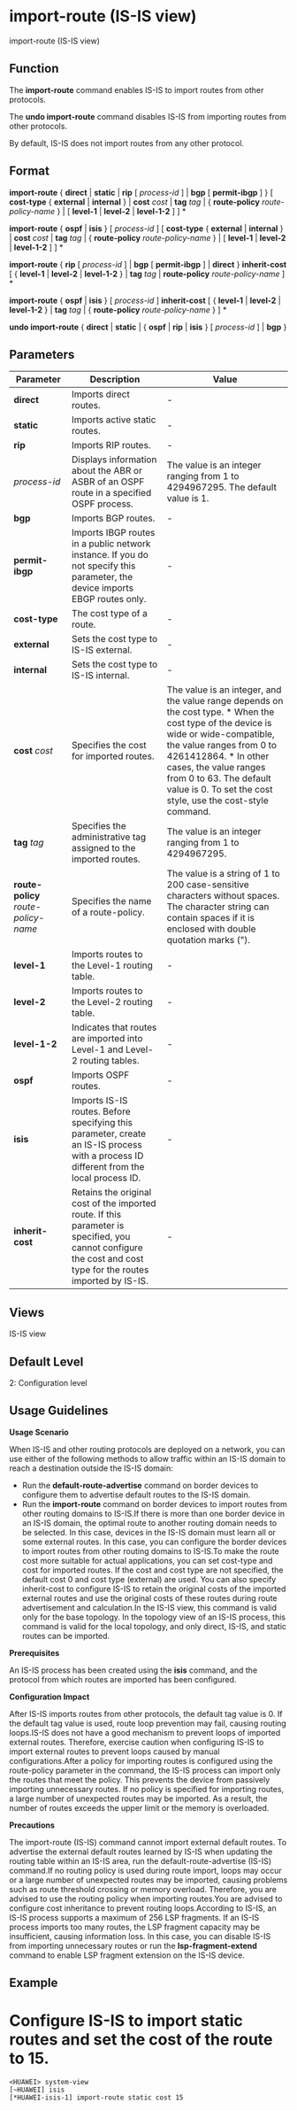 import-route (IS-IS view)
=========================

import-route (IS-IS view)

Function
--------



The **import-route** command enables IS-IS to import routes from other protocols.

The **undo import-route** command disables IS-IS from importing routes from other protocols.



By default, IS-IS does not import routes from any other protocol.


Format
------

**import-route** { **direct** | **static** | **rip** [ *process-id* ] | **bgp** [ **permit-ibgp** ] } [ **cost-type** { **external** | **internal** } | **cost** *cost* | **tag** *tag* | { **route-policy** *route-policy-name* } | [ **level-1** | **level-2** | **level-1-2** ] ] \*

**import-route** { **ospf** | **isis** } [ *process-id* ] [ **cost-type** { **external** | **internal** } | **cost** *cost* | **tag** *tag* | { **route-policy** *route-policy-name* } | [ **level-1** | **level-2** | **level-1-2** ] ] \*

**import-route** { **rip** [ *process-id* ] | **bgp** [ **permit-ibgp** ] | **direct** } **inherit-cost** [ { **level-1** | **level-2** | **level-1-2** } | **tag** *tag* | **route-policy** *route-policy-name* ] \*

**import-route** { **ospf** | **isis** } [ *process-id* ] **inherit-cost** [ { **level-1** | **level-2** | **level-1-2** } | **tag** *tag* | { **route-policy** *route-policy-name* } ] \*

**undo import-route** { **direct** | **static** | { **ospf** | **rip** | **isis** } [ *process-id* ] | **bgp** }


Parameters
----------

| Parameter | Description | Value |
| --- | --- | --- |
| **direct** | Imports direct routes. | - |
| **static** | Imports active static routes. | - |
| **rip** | Imports RIP routes. | - |
| *process-id* | Displays information about the ABR or ASBR of an OSPF route in a specified OSPF process. | The value is an integer ranging from 1 to 4294967295. The default value is 1. |
| **bgp** | Imports BGP routes. | - |
| **permit-ibgp** | Imports IBGP routes in a public network instance.  If you do not specify this parameter, the device imports EBGP routes only. | - |
| **cost-type** | The cost type of a route. | - |
| **external** | Sets the cost type to IS-IS external. | - |
| **internal** | Sets the cost type to IS-IS internal. | - |
| **cost** *cost* | Specifies the cost for imported routes. | The value is an integer, and the value range depends on the cost type.   * When the cost type of the device is wide or wide-compatible, the value ranges from 0 to 4261412864. * In other cases, the value ranges from 0 to 63.   The default value is 0.  To set the cost style, use the cost-style command. |
| **tag** *tag* | Specifies the administrative tag assigned to the imported routes. | The value is an integer ranging from 1 to 4294967295. |
| **route-policy** *route-policy-name* | Specifies the name of a route-policy. | The value is a string of 1 to 200 case-sensitive characters without spaces. The character string can contain spaces if it is enclosed with double quotation marks ("). |
| **level-1** | Imports routes to the Level-1 routing table. | - |
| **level-2** | Imports routes to the Level-2 routing table. | - |
| **level-1-2** | Indicates that routes are imported into Level-1 and Level-2 routing tables. | - |
| **ospf** | Imports OSPF routes. | - |
| **isis** | Imports IS-IS routes.  Before specifying this parameter, create an IS-IS process with a process ID different from the local process ID. | - |
| **inherit-cost** | Retains the original cost of the imported route. If this parameter is specified, you cannot configure the cost and cost type for the routes imported by IS-IS. | - |



Views
-----

IS-IS view


Default Level
-------------

2: Configuration level


Usage Guidelines
----------------

**Usage Scenario**

When IS-IS and other routing protocols are deployed on a network, you can use either of the following methods to allow traffic within an IS-IS domain to reach a destination outside the IS-IS domain:

* Run the **default-route-advertise** command on border devices to configure them to advertise default routes to the IS-IS domain.
* Run the **import-route** command on border devices to import routes from other routing domains to IS-IS.If there is more than one border device in an IS-IS domain, the optimal route to another routing domain needs to be selected. In this case, devices in the IS-IS domain must learn all or some external routes. In this case, you can configure the border devices to import routes from other routing domains to IS-IS.To make the route cost more suitable for actual applications, you can set cost-type and cost for imported routes. If the cost and cost type are not specified, the default cost 0 and cost type (external) are used. You can also specify inherit-cost to configure IS-IS to retain the original costs of the imported external routes and use the original costs of these routes during route advertisement and calculation.In the IS-IS view, this command is valid only for the base topology. In the topology view of an IS-IS process, this command is valid for the local topology, and only direct, IS-IS, and static routes can be imported.

**Prerequisites**



An IS-IS process has been created using the **isis** command, and the protocol from which routes are imported has been configured.



**Configuration Impact**



After IS-IS imports routes from other protocols, the default tag value is 0. If the default tag value is used, route loop prevention may fail, causing routing loops.IS-IS does not have a good mechanism to prevent loops of imported external routes. Therefore, exercise caution when configuring IS-IS to import external routes to prevent loops caused by manual configurations.After a policy for importing routes is configured using the route-policy parameter in the command, the IS-IS process can import only the routes that meet the policy. This prevents the device from passively importing unnecessary routes. If no policy is specified for importing routes, a large number of unexpected routes may be imported. As a result, the number of routes exceeds the upper limit or the memory is overloaded.



**Precautions**



The import-route (IS-IS) command cannot import external default routes. To advertise the external default routes learned by IS-IS when updating the routing table within an IS-IS area, run the default-route-advertise (IS-IS) command.If no routing policy is used during route import, loops may occur or a large number of unexpected routes may be imported, causing problems such as route threshold crossing or memory overload. Therefore, you are advised to use the routing policy when importing routes.You are advised to configure cost inheritance to prevent routing loops.According to IS-IS, an IS-IS process supports a maximum of 256 LSP fragments. If an IS-IS process imports too many routes, the LSP fragment capacity may be insufficient, causing information loss. In this case, you can disable IS-IS from importing unnecessary routes or run the **lsp-fragment-extend** command to enable LSP fragment extension on the IS-IS device.




Example
-------

# Configure IS-IS to import static routes and set the cost of the route to 15.
```
<HUAWEI> system-view
[~HUAWEI] isis
[*HUAWEI-isis-1] import-route static cost 15

```
